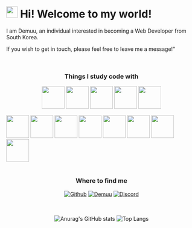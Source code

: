 <h1><img src="https://emojis.slackmojis.com/emojis/images/1531849430/4246/blob-sunglasses.gif?1531849430" width="30"/> Hi! Welcome to my world!</h1>

<p>I am Demuu, an individual interested in becoming a Web Developer from South Korea.</p>
<p>If you wish to get in touch, please feel free to leave me a message!"</p>

<br>

<h3 align="center">Things I study code with</h3>
<p align="center">
<img src="https://github.com/Preasim/myImg/assets/77485397/bec6aaf9-e18d-4b1a-b8b2-35cde4ec19f9" style="width: 60px;">
<img src="https://github.com/Preasim/myImg/assets/77485397/d7bbbbe4-8de9-4904-a46c-71e39290b592" style="width: 60px;">
<img src="https://github.com/Preasim/myImg/assets/77485397/951be00f-54f4-4380-a3e4-8eafd5eb677e" style="width: 60px;">
<img src="https://github.com/Preasim/myImg/assets/77485397/21bffdd8-619c-4abc-9861-95694ee330bc" style="width: 60px;">
<img src="https://github.com/Preasim/myImg/assets/77485397/fef9927d-5f7f-4451-8b1e-81ff2a3e9d73" style="width: 60px;">
</p>
<img src="" style="width: 60px;">
<img src="" style="width: 60px;">
<img src="" style="width: 60px;">
<img src="" style="width: 60px;">
<img src="" style="width: 60px;">
<img src="" style="width: 60px;">
<img src="" style="width: 60px;">
<img src="" style="width: 60px;">

<div align="center">

<br>
    
<h3>Where to find me</h3>
<a href="https://github.com/Preasim" target="_blank"><img alt="Github" src="https://img.shields.io/badge/GitHub-%2312100E.svg?&style=for-the-badge&logo=Github&logoColor=white" /></a>
<a href="http://demuu.dothome.co.kr/main-page/index.html" target="_blank"><img alt="Demuu" src="https://img.shields.io/badge/website-000000?style=for-the-badge&logo=About.me&logoColor=white" /></a>
<a href="https://discord.gg/6HMM5JxzJN" target="_blank"><img alt="Discord" src="https://img.shields.io/badge/Discord-7289DA?style=for-the-badge&logo=discord&logoColor=white" /></a>
    
</div>

<br>
<br>

<div align="center">
    
![Anurag's GitHub stats](https://github-readme-stats.vercel.app/api?username=Preasim&show_icons=true&theme=buefy)
![Top Langs](https://github-readme-stats.vercel.app/api/top-langs/?username=Preasim&layout=compact&theme=buefy)
    
</div>
